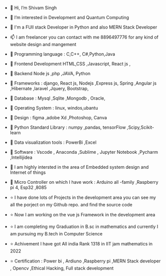 - 👋 Hi, I’m Shivam Singh
- 👀 I’m interested in Development and Quantum Computing
- 💞️ I'm a FUll stack Developer in Python and also MERN Stack Developer
- 📫 I am freelancer you can contact with me 8896497776 for any kind of website design and mangement
- 📖 Programming language : C,C++, C#,Python,Java 
- 📖 Frontend Development HTML,CSS ,Javascript, React js ,

- 📖 Backend Node js ,php ,JAVA, Python
- 📖 Frameworks : django, React js, Nodejs ,Express js, Spring ,Angular js ,Hibernate ,laravel ,Jquery, Bootstrap, 
- 📖 Database : Mysql ,Sqlite ,Mongodb , Oracle,
- 📖 Operating System : linux, windos,ubantu
- 📖 Design : figma ,adobe Xd ,Photoshop, Canva
- 📖 Python Standard Library  : numpy ,pandas, tensorFlow ,Scipy,Scikit-learn
- 📖 Data visualization tools : PowerBi ,Excel
- 📖 Software : Vscode , Anaconda ,Sublime , Jupyter Notebook ,Pycharm ,Intellijidea
- 📖 I am highly intersted in the area of Embedded system design and Internet of things
- 📖 Micro Controller on which I have work : Arduino all -family ,Raspberry pi 4, Esp32 ,8085
- ⭐ I have done lots of Projects in the development area you can see my all the porject on my Github repo. and find the source code
- ⭐ Now I am working on the vue js Framework in the development area
- ⭐ I am completing my Graduation in B.sc in mathematics and currently I am pursuing my B.tech in Computer Science
- ⭐ Achivement I have got All india Rank 1318 in IIT jam mathematics in 2022
- ⭐ Certification : Power bi , Ardiuno ,Raspberry pi ,MERN Stack developer , Opencv ,Ethical Hacking, Full stack development

